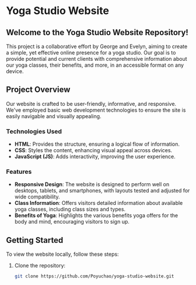 # Yoga Studio Website

## Welcome to the Yoga Studio Website Repository!

This project is a collaborative effort by George and Evelyn, aiming to create a simple, yet effective online presence for a yoga studio. Our goal is to provide potential and current clients with comprehensive information about our yoga classes, their benefits, and more, in an accessible format on any device.

## Project Overview

Our website is crafted to be user-friendly, informative, and responsive. We've employed basic web development technologies to ensure the site is easily navigable and visually appealing.

### Technologies Used

- **HTML**: Provides the structure, ensuring a logical flow of information.
- **CSS**: Styles the content, enhancing visual appeal across devices.
- **JavaScript (JS)**: Adds interactivity, improving the user experience.

### Features

- **Responsive Design**: The website is designed to perform well on desktops, tablets, and smartphones, with layouts tested and adjusted for wide compatibility.
- **Class Information**: Offers visitors detailed information about available yoga classes, including class sizes and types.
- **Benefits of Yoga**: Highlights the various benefits yoga offers for the body and mind, encouraging visitors to sign up.

## Getting Started

To view the website locally, follow these steps:

1. Clone the repository:
   ```bash
   git clone https://github.com/Poyuchao/yoga-studio-website.git
